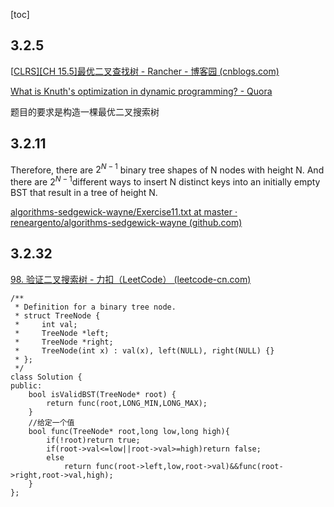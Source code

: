 [toc]

## 3.2.5

[[CLRS\][CH 15.5]最优二叉查找树 - Rancher - 博客园 (cnblogs.com)](https://www.cnblogs.com/rancher/p/4143536.html)

[What is Knuth's optimization in dynamic programming? - Quora](https://www.quora.com/What-is-Knuths-optimization-in-dynamic-programming)

题目的要求是构造一棵最优二叉搜索树

## 3.2.11

Therefore, there are $2^{N - 1}$ binary tree shapes of N nodes with height N.
And there are $2^{N - 1}$different ways to insert N distinct keys into an initially empty BST that result in a tree of height N.

[algorithms-sedgewick-wayne/Exercise11.txt at master · reneargento/algorithms-sedgewick-wayne (github.com)](https://github.com/reneargento/algorithms-sedgewick-wayne/blob/master/src/chapter3/section2/Exercise11.txt)

## 3.2.32

[98. 验证二叉搜索树 - 力扣（LeetCode） (leetcode-cn.com)](https://leetcode-cn.com/problems/validate-binary-search-tree/)

```
/**
 * Definition for a binary tree node.
 * struct TreeNode {
 *     int val;
 *     TreeNode *left;
 *     TreeNode *right;
 *     TreeNode(int x) : val(x), left(NULL), right(NULL) {}
 * };
 */
class Solution {
public:
    bool isValidBST(TreeNode* root) {
        return func(root,LONG_MIN,LONG_MAX);
    }
    //给定一个值
    bool func(TreeNode* root,long low,long high){
        if(!root)return true;
        if(root->val<=low||root->val>=high)return false;
        else
            return func(root->left,low,root->val)&&func(root->right,root->val,high);
    }
};
```

